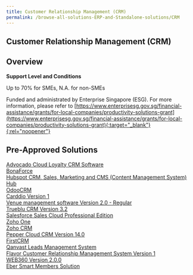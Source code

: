 ```yaml
---
title: Customer Relationship Management (CRM)
permalink: /browse-all-solutions-ERP-and-Standalone-solutions/CRM
---
```


## Customer Relationship Management (CRM)
## Overview

**Support Level and Conditions**

Up to 70% for SMEs, N.A. for non-SMEs

Funded and administrated by Enterprise Singapore (ESG). For more information, please refer to [https://www.enterprisesg.gov.sg/financial-assistance/grants/for-local-companies/productivity-solutions-grant](https://www.enterprisesg.gov.sg/financial-assistance/grants/for-local-companies/productivity-solutions-grant){:target="_blank"}{:rel="noopener"}

## Pre-Approved Solutions

<a href='/productivity-solutions-grant/solutionrepo/solution110' target='_blank'>Advocado Cloud Loyalty CRM Software</a><br>
<a href='/productivity-solutions-grant/solutionrepo/solution250' target='_blank'>BonaForce</a><br>
<a href='/productivity-solutions-grant/solutionrepo/solution464' target='_blank'>Hubspot CRM, Sales, Marketing and CMS (Content Management System) Hub</a><br>
<a href='/productivity-solutions-grant/solutionrepo/solution1079' target='_blank'>OdooCRM </a><br>
<a href='/productivity-solutions-grant/solutionrepo/solution1167' target='_blank'>Carddio Version 1 </a><br>
<a href='/productivity-solutions-grant/solutionrepo/solution1286' target='_blank'>Venue management software Version 2.0 - Regular</a><br>
<a href='/productivity-solutions-grant/solutionrepo/solution1345' target='_blank'>Trueblu CRM Version 3.2</a><br>
<a href='/productivity-solutions-grant/solutionrepo/solution1511' target='_blank'>Salesforce Sales Cloud Professional Edition</a><br>
<a href='/productivity-solutions-grant/solutionrepo/solution1527' target='_blank'>Zoho One</a><br>
<a href='/productivity-solutions-grant/solutionrepo/solution1918' target='_blank'>Zoho CRM</a><br>
<a href='/productivity-solutions-grant/solutionrepo/solution2283' target='_blank'>Pepper Cloud CRM Version 14.0</a><br>
<a href='/productivity-solutions-grant/solutionrepo/solution2486' target='_blank'>FirstCRM</a><br>
<a href='/productivity-solutions-grant/solutionrepo/solution2554' target='_blank'>Qanvast Leads Management System</a><br>
<a href='/productivity-solutions-grant/solutionrepo/solution2645' target='_blank'>Flavor Customer Relationship Management System Version 1</a><br>
<a href='/productivity-solutions-grant/solutionrepo/solution2710' target='_blank'>WEB360 Version 2.0.0</a><br>
<a href='/productivity-solutions-grant/solutionrepo/solution2871' target='_blank'>Eber Smart Members Solution</a><br>
